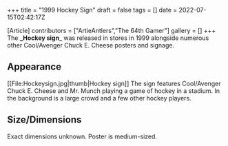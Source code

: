 +++
title = "1999 Hockey Sign"
draft = false
tags = []
date = 2022-07-15T02:42:17Z

[Article]
contributors = ["ArtieAntlers","The 64th Gamer"]
gallery = []
+++
The **_Hockey sign**_ was released in stores in 1999 alongside numerous other Cool/Avenger Chuck E. Cheese posters and signage.

## Appearance ##
[[File:Hockeysign.jpg|thumb|Hockey sign]]
The sign features Cool/Avenger Chuck E. Cheese and Mr. Munch playing a game of hockey in a stadium. In the background is a large crowd and a few other hockey players.

## Size/Dimensions ##
Exact dimensions unknown. Poster is medium-sized.